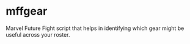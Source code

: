 # mffgear
Marvel Future Fight script that helps in identifying which gear might be useful across your roster.
